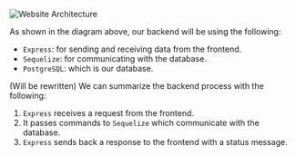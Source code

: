 ![Website Architecture](https://i.imgur.com/l7IBohx.png)

As shown in the diagram above, our backend will be using the following:

- `Express`: for sending and receiving data from the frontend.
- `Sequelize`: for communicating with the database.
- `PostgreSQL`: which is our database.

(Will be rewritten)
We can summarize the backend process with the following:

1. `Express` receives a request from the frontend.
2. It passes commands to `Sequelize` which communicate with the database.
3. `Express` sends back a response to the frontend with a status message.
